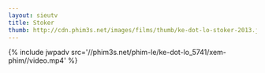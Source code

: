 ```yaml
---
layout: sieutv
title: Stoker
thumb: http://cdn.phim3s.net/images/films/thumb/ke-dot-lo-stoker-2013.jpg
---
```

{% include jwpadv src='//phim3s.net/phim-le/ke-dot-lo_5741/xem-phim//video.mp4' %}